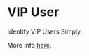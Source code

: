 # VIP User

Identify VIP Users Simply.

More info [here](https://aculligan.github.io/work/vipuser).
